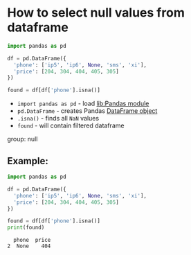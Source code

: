 # How to select null values from dataframe

```python
import pandas as pd

df = pd.DataFrame({
  'phone': ['ip5', 'ip6', None, 'sms', 'xi'],
  'price': [204, 304, 404, 405, 305]
})

found = df[df['phone'].isna()]
```

- `import pandas as pd` - load [lib:Pandas module](/python-pandas/how-to-install-pandas)
- `pd.DataFrame` - creates Pandas [DataFrame object](https://pandas.pydata.org/docs/reference/api/pandas.DataFrame.html)
- `.isna()` - finds all `NaN` values
- `found` - will contain filtered dataframe

group: null

## Example: 
```python
import pandas as pd

df = pd.DataFrame({
  'phone': ['ip5', 'ip6', None, 'sms', 'xi'],
  'price': [204, 304, 404, 405, 305]
})

found = df[df['phone'].isna()]
print(found)
```
```
  phone  price
2  None    404

```

